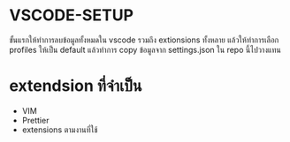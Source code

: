 # VSCODE-SETUP

ขั้นแรกให้ทำการลบข้อมูลทั้งหมดใน vscode รวมถึง extionsions ทั้งหลาย
แล้วให้ทำการเลือก profiles ให้เป็น default แล้วทำการ copy ข้อมูลจาก settings.json ใน repo นี้ไปวางแทน

# extendsion ที่จำเป็น

- VIM
- Prettier
- extensions ตามงานที่ใช้
